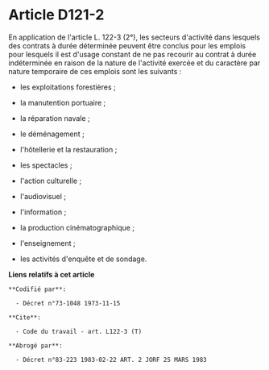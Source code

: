 # Article D121-2

En application de l'article L. 122-3 (2°), les secteurs d'activité dans lesquels des contrats à durée déterminée peuvent être
conclus pour les emplois pour lesquels il est d'usage constant de ne pas recourir au contrat à durée indéterminée en raison
de la nature de l'activité exercée et du caractère par nature temporaire de ces emplois sont les suivants :

- les exploitations forestières ;

- la manutention portuaire ;

- la réparation navale ;

- le déménagement ;

- l'hôtellerie et la restauration ;

- les spectacles ;

- l'action culturelle ;

- l'audiovisuel ;

- l'information ;

- la production cinématographique ;

- l'enseignement ;

- les activités d'enquête et de sondage.

**Liens relatifs à cet article**

	**Codifié par**:

	  - Décret n°73-1048 1973-11-15

	**Cite**:

	  - Code du travail - art. L122-3 (T)

	**Abrogé par**:

	  - Décret n°83-223 1983-02-22 ART. 2 JORF 25 MARS 1983
